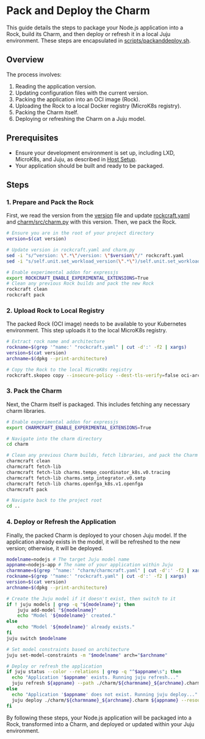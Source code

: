# Pack and Deploy the Charm

This guide details the steps to package your Node.js application into a Rock, build its Charm, and then deploy or refresh it in a local Juju environment. These steps are encapsulated in [scripts/packanddeploy.sh](../../scripts/packanddeploy.sh).

## Overview

The process involves:
1.  Reading the application version.
2.  Updating configuration files with the current version.
3.  Packing the application into an OCI image (Rock).
4.  Uploading the Rock to a local Docker registry (MicroK8s registry).
5.  Packing the Charm itself.
6.  Deploying or refreshing the Charm on a Juju model.

## Prerequisites
* Ensure your development environment is set up, including LXD, MicroK8s, and Juju, as described in [Host Setup](./host-setup.md).
* Your application should be built and ready to be packaged.

## Steps

### 1. Prepare and Pack the Rock

First, we read the version from the [version](../../version) file and update [rockcraft.yaml](../../rockcraft.yaml) and [charm/src/charm.py](../../charm/src/charm.py) with this version. Then, we pack the Rock.

```bash
# Ensure you are in the root of your project directory
version=$(cat version)

# Update version in rockcraft.yaml and charm.py
sed -i "s/^version: \".*\"/version: \"$version\"/" rockcraft.yaml
sed -i "s/self.unit.set_workload_version(\".*\")/self.unit.set_workload_version(\"$version\")/" charm/src/charm.py

# Enable experimental addon for expressjs
export ROCKCRAFT_ENABLE_EXPERIMENTAL_EXTENSIONS=True 
# Clean any previous Rock builds and pack the new Rock
rockcraft clean
rockcraft pack
```

### 2. Upload Rock to Local Registry

The packed Rock (OCI image) needs to be available to your Kubernetes environment. This step uploads it to the local MicroK8s registry.

```bash
# Extract rock name and architecture
rockname=$(grep '^name:' "rockcraft.yaml" | cut -d':' -f2 | xargs)
version=$(cat version)
archname=$(dpkg --print-architecture)

# Copy the Rock to the local MicroK8s registry
rockcraft.skopeo copy --insecure-policy --dest-tls-verify=false oci-archive:${rockname}_${version}_${archname}.rock docker://localhost:32000/${rockname}:${version}
```

### 3. Pack the Charm

Next, the Charm itself is packaged. This includes fetching any necessary charm libraries.

```bash
# Enable experimental addon for expressjs
export CHARMCRAFT_ENABLE_EXPERIMENTAL_EXTENSIONS=True 

# Navigate into the charm directory
cd charm

# Clean any previous Charm builds, fetch libraries, and pack the Charm
charmcraft clean
charmcraft fetch-lib
charmcraft fetch-lib charms.tempo_coordinator_k8s.v0.tracing
charmcraft fetch-lib charms.smtp_integrator.v0.smtp
charmcraft fetch-lib charms.openfga_k8s.v1.openfga
charmcraft pack

# Navigate back to the project root
cd ..
```

### 4. Deploy or Refresh the Application

Finally, the packed Charm is deployed to your chosen Juju model. If the application already exists in the model, it will be refreshed to the new version; otherwise, it will be deployed.

```bash
modelname=nodejs # The target Juju model name
appname=nodejs-app # The name of your application within Juju
charmname=$(grep '^name:' "charm/charmcraft.yaml" | cut -d':' -f2 | xargs)
rockname=$(grep '^name:' "rockcraft.yaml" | cut -d':' -f2 | xargs)
version=$(cat version)
archname=$(dpkg --print-architecture)

# Create the Juju model if it doesn't exist, then switch to it
if ! juju models | grep -q "${modelname}"; then
    juju add-model "${modelname}"
    echo "Model '${modelname}' created."
else
    echo "Model '${modelname}' already exists."
fi
juju switch $modelname

# Set model constraints based on architecture
juju set-model-constraints -m "$modelname" arch="$archname"

# Deploy or refresh the application
if juju status --color --relations | grep -q "^$appname\s"; then
  echo "Application '$appname' exists. Running juju refresh..."
  juju refresh ${appname} --path ./charm/${charmname}_${archname}.charm --resource app-image=localhost:32000/${rockname}:${version}
else
  echo "Application '$appname' does not exist. Running juju deploy..."
  juju deploy ./charm/${charmname}_${archname}.charm ${appname} --resource app-image=localhost:32000/${rockname}:${version}
fi
```
By following these steps, your Node.js application will be packaged into a Rock, transformed into a Charm, and deployed or updated within your Juju environment.